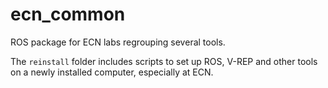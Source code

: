 # ecn_common
ROS package for ECN labs regrouping several tools.

The `reinstall` folder includes scripts to set up ROS, V-REP and other tools on a newly installed computer, especially at ECN.

